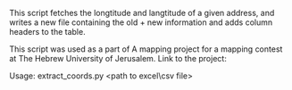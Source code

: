 This script fetches the longtitude and langtitude of a given address, and writes a new file containing
the old + new information and adds column headers to the table.

This script was used as a part of A mapping project for a mapping contest at The Hebrew University of
Jerusalem.
Link to the project:

Usage: extract_coords.py <path to excel\csv file>

